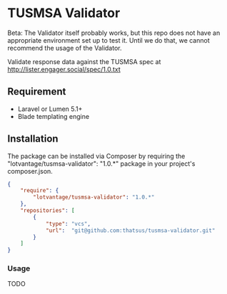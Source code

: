 TUSMSA Validator
===

Beta: The Validator itself probably works, but this repo does not have an appropriate environment set up to test it. Until we do that, we cannot recommend the usage of the Validator.

Validate response data against the TUSMSA spec at http://lister.engager.social/spec/1.0.txt

## Requirement

* Laravel or Lumen 5.1+
* Blade templating engine

## Installation

The package can be installed via Composer by requiring the "lotvantage/tusmsa-validator": "1.0.*" package in your project's composer.json.

```json
{
    "require": {
        "lotvantage/tusmsa-validator": "1.0.*"
    },
    "repositories": [
        {
            "type": "vcs",
            "url":  "git@github.com:thatsus/tusmsa-validator.git"
        }
    ]
}
```

### Usage

TODO
